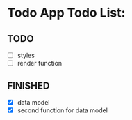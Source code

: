 # Todo App Todo List:

## TODO

-   [ ] styles
-   [ ] render function

## FINISHED

-   [x] data model
-   [x] second function for data model
